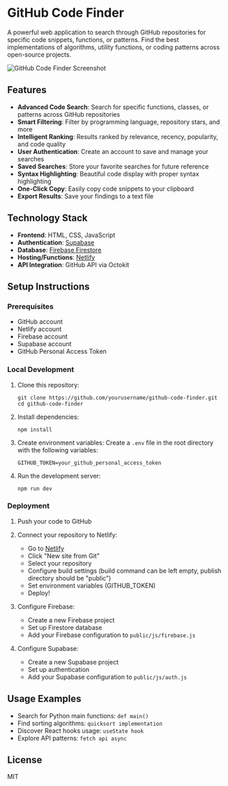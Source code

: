 # GitHub Code Finder

A powerful web application to search through GitHub repositories for specific code snippets, functions, or patterns. Find the best implementations of algorithms, utility functions, or coding patterns across open-source projects.

![GitHub Code Finder Screenshot](https://via.placeholder.com/800x400?text=GitHub+Code+Finder)

## Features

- **Advanced Code Search**: Search for specific functions, classes, or patterns across GitHub repositories
- **Smart Filtering**: Filter by programming language, repository stars, and more
- **Intelligent Ranking**: Results ranked by relevance, recency, popularity, and code quality
- **User Authentication**: Create an account to save and manage your searches
- **Saved Searches**: Store your favorite searches for future reference
- **Syntax Highlighting**: Beautiful code display with proper syntax highlighting
- **One-Click Copy**: Easily copy code snippets to your clipboard
- **Export Results**: Save your findings to a text file

## Technology Stack

- **Frontend**: HTML, CSS, JavaScript
- **Authentication**: [Supabase](https://supabase.com/)
- **Database**: [Firebase Firestore](https://firebase.google.com/products/firestore)
- **Hosting/Functions**: [Netlify](https://www.netlify.com/)
- **API Integration**: GitHub API via Octokit

## Setup Instructions

### Prerequisites

- GitHub account
- Netlify account
- Firebase account
- Supabase account
- GitHub Personal Access Token

### Local Development

1. Clone this repository:
   ```
   git clone https://github.com/yourusername/github-code-finder.git
   cd github-code-finder
   ```

2. Install dependencies:
   ```
   npm install
   ```

3. Create environment variables:
   Create a `.env` file in the root directory with the following variables:
   ```
   GITHUB_TOKEN=your_github_personal_access_token
   ```

4. Run the development server:
   ```
   npm run dev
   ```

### Deployment

1. Push your code to GitHub

2. Connect your repository to Netlify:
   - Go to [Netlify](https://app.netlify.com/)
   - Click "New site from Git"
   - Select your repository
   - Configure build settings (build command can be left empty, publish directory should be "public")
   - Set environment variables (GITHUB_TOKEN)
   - Deploy!

3. Configure Firebase:
   - Create a new Firebase project
   - Set up Firestore database
   - Add your Firebase configuration to `public/js/firebase.js`

4. Configure Supabase:
   - Create a new Supabase project
   - Set up authentication
   - Add your Supabase configuration to `public/js/auth.js`

## Usage Examples

- Search for Python main functions: `def main()`
- Find sorting algorithms: `quicksort implementation`
- Discover React hooks usage: `useState hook`
- Explore API patterns: `fetch api async`

## License

MIT
